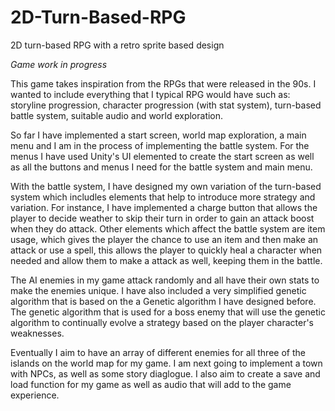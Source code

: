 # 2D-Turn-Based-RPG
2D turn-based RPG with a retro sprite based design

*Game work in progress*

This game takes inspiration from the RPGs that were released in the 90s. I wanted to include everything that I typical RPG would have such 
as: storyline progression, character progression (with stat system), turn-based battle system, suitable audio and world exploration.

So far I have implemented a start screen, world map exploration, a main menu and I am in the process of implementing the battle system.
For the menus I have used Unity's UI elemented to create the start screen as well as all the buttons and menus I need for the battle system 
and main menu. 

With the battle system, I have designed my own variation of the turn-based system which includles elements that help to introduce more 
strategy and variation. For instance, I have implemented a charge button that allows the player to decide weather to skip their turn in 
order to gain an attack boost when they do attack. Other elements which affect the battle system are item usage, which gives the player the 
chance to use an item and then make an attack or use a spell, this allows the player to quickly heal a character when needed and allow them 
to make a attack as well, keeping them in the battle.

The AI enemies in my game attack randomly and all have their own stats to make the enemies unique. I have also included a very simplified 
genetic algorithm that is based on the a Genetic algorithm I have designed before. The genetic algorithm that is used for a boss enemy that 
will use the genetic algorithm to continually evolve a strategy based on the player character's weaknesses.

Eventually I aim to have an array of different enemies for all three of the islands on the world map for my game. I am next going to 
implement a town with NPCs, as well as some story diaglogue. I also aim to create a save and load function for my game as well as audio 
that will add to the game experience.


